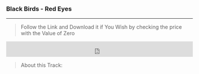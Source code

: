 ### Black Birds - Red Eyes
***

> Follow the Link and Download it if You Wish by checking the price with the Value of Zero

<iframe style="border: 0; width: 100%; height: 42px;" src="https://bandcamp.com/EmbeddedPlayer/album=1808670041/size=small/bgcol=333333/linkcol=2ebd35/track=3288121727/transparent=true/" seamless><a href="http://odicforcesounds.bandcamp.com/album/visions-of-thor-m-s-n">Visions of Thor - Mỹ Sơn by Odicforcesounds</a></iframe>

> About this Track: 
